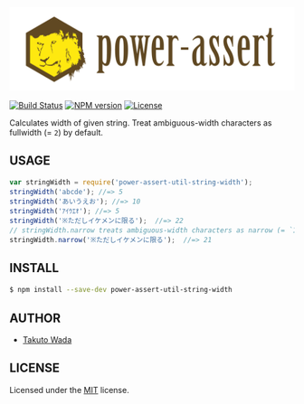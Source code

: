 [![power-assert][power-assert-banner]][power-assert-url]

[![Build Status][travis-image]][travis-url]
[![NPM version][npm-image]][npm-url]
[![License][license-image]][license-url]


Calculates width of given string. Treat ambiguous-width characters as fullwidth (= `2`) by default.


USAGE
---------------------------------------

```js
var stringWidth = require('power-assert-util-string-width');
stringWidth('abcde'); //=> 5
stringWidth('あいうえお'); //=> 10
stringWidth('ｱｲｳｴｵ'); //=> 5
stringWidth('※ただしイケメンに限る');  //=> 22
// stringWidth.narrow treats ambiguous-width characters as narrow (= `1`)
stringWidth.narrow('※ただしイケメンに限る');  //=> 21
```


INSTALL
---------------------------------------

```sh
$ npm install --save-dev power-assert-util-string-width
```


AUTHOR
---------------------------------------
* [Takuto Wada](https://github.com/twada)


LICENSE
---------------------------------------
Licensed under the [MIT](https://github.com/twada/power-assert-runtime/blob/master/LICENSE) license.


[power-assert-url]: https://github.com/power-assert-js/power-assert
[power-assert-banner]: https://raw.githubusercontent.com/power-assert-js/power-assert-js-logo/master/banner/banner-official-fullcolor.png

[travis-url]: https://travis-ci.org/twada/power-assert-runtime
[travis-image]: https://secure.travis-ci.org/twada/power-assert-runtime.svg?branch=master

[npm-url]: https://npmjs.org/package/power-assert-util-string-width
[npm-image]: https://badge.fury.io/js/power-assert-util-string-width.svg

[license-url]: http://twada.mit-license.org/
[license-image]: https://img.shields.io/badge/license-MIT-brightgreen.svg
